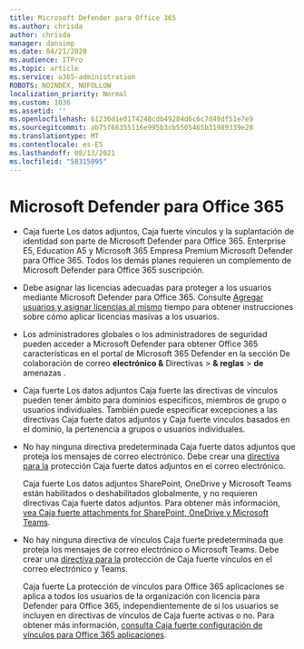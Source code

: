 ```yaml
---
title: Microsoft Defender para Office 365
ms.author: chrisda
author: chrisda
manager: dansimp
ms.date: 04/21/2020
ms.audience: ITPro
ms.topic: article
ms.service: o365-administration
ROBOTS: NOINDEX, NOFOLLOW
localization_priority: Normal
ms.custom: 1036
ms.assetid: ''
ms.openlocfilehash: 61236d1e0174248cdb49284d6c6c7d49df51e7e9
ms.sourcegitcommit: ab75f66355116e995b3cb5505465b31989339e28
ms.translationtype: MT
ms.contentlocale: es-ES
ms.lasthandoff: 08/13/2021
ms.locfileid: "58315095"
---
```

# <a name="microsoft-defender-for-office-365"></a>Microsoft Defender para Office 365

- Caja fuerte Los datos adjuntos, Caja fuerte vínculos y la suplantación de identidad son parte de Microsoft Defender para Office 365. Enterprise E5, Education A5 y Microsoft 365 Empresa Premium Microsoft Defender para Office 365. Todos los demás planes requieren un complemento de Microsoft Defender para Office 365 suscripción.

- Debe asignar las licencias adecuadas para proteger a los usuarios mediante Microsoft Defender para Office 365. Consulte [Agregar usuarios y asignar licencias al mismo](https://docs.microsoft.com/microsoft-365/admin/add-users/add-users) tiempo para obtener instrucciones sobre cómo aplicar licencias masivas a los usuarios.

- Los administradores globales o los administradores de seguridad pueden acceder a Microsoft Defender para obtener Office 365 características en el portal de Microsoft 365 Defender en la sección De colaboración de correo **electrónico &** Directivas \> **& reglas** \> **de** amenazas .

- Caja fuerte Los datos adjuntos Caja fuerte las directivas de vínculos pueden tener ámbito para dominios específicos, miembros de grupo o usuarios individuales. También puede especificar excepciones a las directivas Caja fuerte datos adjuntos y Caja fuerte vínculos basados en el dominio, la pertenencia a grupos o usuarios individuales.

- No hay ninguna directiva predeterminada Caja fuerte datos adjuntos que proteja los mensajes de correo electrónico. Debe crear una [directiva para la](https://docs.microsoft.com/microsoft-365/security/office-365-security/set-up-safe-attachments-policies) protección Caja fuerte datos adjuntos en el correo electrónico.

  Caja fuerte Los datos adjuntos SharePoint, OneDrive y Microsoft Teams están habilitados o deshabilitados globalmente, y no requieren directivas Caja fuerte datos adjuntos. Para obtener más información, [vea Caja fuerte attachments for SharePoint, OneDrive y Microsoft Teams](https://docs.microsoft.com/microsoft-365/security/office-365-security/mdo-for-spo-odb-and-teams).

- No hay ninguna directiva de vínculos Caja fuerte predeterminada que proteja los mensajes de correo electrónico o Microsoft Teams. Debe crear una [directiva para la](https://docs.microsoft.com/microsoft-365/security/office-365-security/set-up-safe-links-policies) protección de Caja fuerte vínculos en el correo electrónico y Teams.

  Caja fuerte La protección de vínculos para Office 365 aplicaciones se aplica a todos los usuarios de la organización con licencia para Defender para Office 365, independientemente de si los usuarios se incluyen en directivas de vínculos de Caja fuerte activas o no. Para obtener más información, [consulta Caja fuerte configuración de vínculos para Office 365 aplicaciones](https://docs.microsoft.com/microsoft-365/security/office-365-security/safe-links#safe-links-settings-for-office-365-apps).
